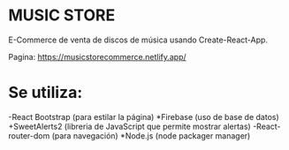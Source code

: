 # MUSIC STORE

E-Commerce de venta de discos de música usando Create-React-App.

Pagina: https://musicstorecommerce.netlify.app/

# Se utiliza:
-React Bootstrap (para estilar la página)
*Firebase (uso de base de datos)
+SweetAlerts2 (libreria de JavaScript que permite mostrar alertas)
-React-router-dom (para navegación)
*Node.js (node packager manager)
